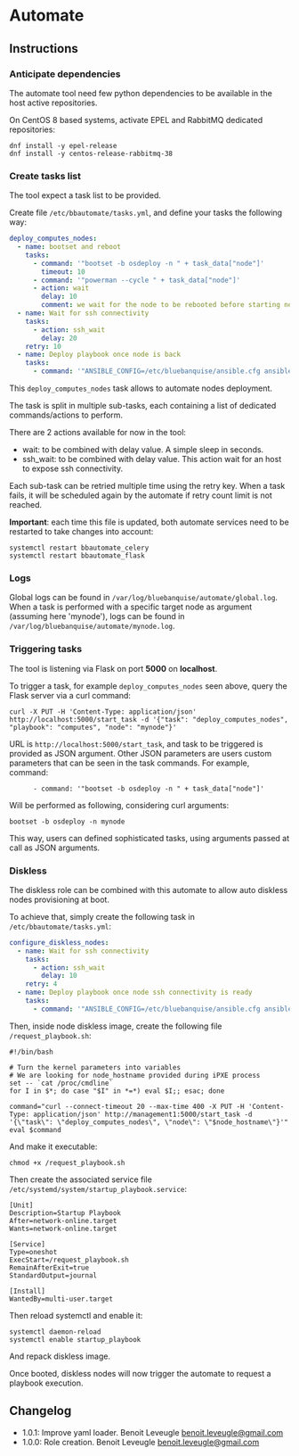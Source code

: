 # Automate

## Instructions

### Anticipate dependencies

The automate tool need few python dependencies to be available 
in the host active repositories.

On CentOS 8 based systems, activate EPEL and RabbitMQ dedicated repositories:

```
dnf install -y epel-release
dnf install -y centos-release-rabbitmq-38
```

### Create tasks list

The tool expect a task list to be provided.

Create file `/etc/bbautomate/tasks.yml`, and define your tasks the following way:

```yaml
deploy_computes_nodes:
  - name: bootset and reboot
    tasks:
      - command: '"bootset -b osdeploy -n " + task_data["node"]'
        timeout: 10
      - command: '"powerman --cycle " + task_data["node"]'
      - action: wait
        delay: 10
        comment: we wait for the node to be rebooted before starting next task
  - name: Wait for ssh connectivity
    tasks:
      - action: ssh_wait
        delay: 20
    retry: 10
  - name: Deploy playbook once node is back
    tasks:
      - command: '"ANSIBLE_CONFIG=/etc/bluebanquise/ansible.cfg ansible-playbook /etc/bluebanquise/playbooks/" + task_data["playbook"] + ".yml --limit " + task_data["node"]'
```

This `deploy_computes_nodes` task allows to automate nodes deployment.

The task is split in multiple sub-tasks, each containing a list of dedicated commands/actions to perform.

There are 2 actions available for now in the tool:

* wait: to be combined with delay value. A simple sleep in seconds.
* ssh_wait: to be combined with delay value. This action wait for an host to expose ssh connectivity.

Each sub-task can be retried multiple time using the retry key. When a task fails, it will be scheduled again by the automate if retry count limit is not reached.

**Important**: each time this file is updated, both automate services need to be restarted to take changes into account:

```
systemctl restart bbautomate_celery
systemctl restart bbautomate_flask
```

### Logs

Global logs can be found in `/var/log/bluebanquise/automate/global.log`.
When a task is performed with a specific target node as argument (assuming here 'mynode'), logs can be found in 
`/var/log/bluebanquise/automate/mynode.log`.

### Triggering tasks

The tool is listening via Flask on port **5000** on **localhost**.

To trigger a task, for example `deploy_computes_nodes` seen above, query the Flask server via a curl command:

```
curl -X PUT -H 'Content-Type: application/json' http://localhost:5000/start_task -d '{"task": "deploy_computes_nodes", "playbook": "computes", "node": "mynode"}'
```

URL is `http://localhost:5000/start_task`, and task to be triggered is provided as JSON argument.
Other JSON parameters are users custom parameters that can be seen in the task commands. For example, command:

```
      - command: '"bootset -b osdeploy -n " + task_data["node"]'
```

Will be performed as following, considering curl arguments:

```
bootset -b osdeploy -n mynode
```

This way, users can defined sophisticated tasks, using arguments passed at call as JSON arguments.

### Diskless

The diskless role can be combined with this automate to allow auto diskless nodes provisioning at boot.

To achieve that, simply create the following task in `/etc/bbautomate/tasks.yml`:

```yaml
configure_diskless_nodes:
  - name: Wait for ssh connectivity
    tasks:
      - action: ssh_wait
        delay: 10
    retry: 4
  - name: Deploy playbook once node ssh connectivity is ready
    tasks:
      - command: '"ANSIBLE_CONFIG=/etc/bluebanquise/ansible.cfg ansible-playbook /etc/bluebanquise/playbooks/diskless.yml --limit " + task_data["node"]'
```

Then, inside node diskless image, create the following file `/request_playbook.sh`:

```
#!/bin/bash

# Turn the kernel parameters into variables
# We are looking for node_hostname provided during iPXE process
set -- `cat /proc/cmdline`
for I in $*; do case "$I" in *=*) eval $I;; esac; done

command="curl --connect-timeout 20 --max-time 400 -X PUT -H 'Content-Type: application/json' http://management1:5000/start_task -d '{\"task\": \"deploy_computes_nodes\", \"node\": \"$node_hostname\"}'"
eval $command
```

And make it executable:

```
chmod +x /request_playbook.sh
```

Then create the associated service file `/etc/systemd/system/startup_playbook.service`:

```
[Unit]
Description=Startup Playbook
After=network-online.target
Wants=network-online.target

[Service]
Type=oneshot
ExecStart=/request_playbook.sh
RemainAfterExit=true
StandardOutput=journal

[Install]
WantedBy=multi-user.target
```

Then reload systemctl and enable it:

```
systemctl daemon-reload
systemctl enable startup_playbook
```

And repack diskless image.

Once booted, diskless nodes will now trigger the automate to request a playbook execution.

## Changelog

* 1.0.1: Improve yaml loader. Benoit Leveugle <benoit.leveugle@gmail.com>
* 1.0.0: Role creation. Benoit Leveugle <benoit.leveugle@gmail.com>

